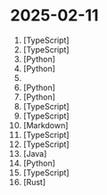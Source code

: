 # 2025-02-11

1. [](https://github.comundefined "🪄 Create rich visualizations with AI") [TypeScript]
2. [](https://github.comundefined "Use your locally running AI models to assist you in your web browsing") [TypeScript]
3. [](https://github.comundefined "Finetune Llama 3.3, DeepSeek-R1 & Reasoning LLMs 2x faster with 70% less memory! 🦥") [Python]
4. [](https://github.comundefined "Collection of awesome LLM apps with AI Agents and RAG using OpenAI, Anthropic, Gemini and opensource models.") [Python]
5. [](https://github.comundefined "") 
6. [](https://github.comundefined "Prompt-To-Agent : Create custom engineering agents for your codebase") [Python]
7. [](https://github.comundefined "Reverse Engineering: Decompiling Binary Code with Large Language Models") [Python]
8. [](https://github.comundefined "Dify is an open-source LLM app development platform. Dify's intuitive interface combines AI workflow, RAG pipeline, agent capabilities, model management, observability features and more, letting you quickly go from prototype to production.") [TypeScript]
9. [](https://github.comundefined "🔥 Turn entire websites into LLM-ready markdown or structured data. Scrape, crawl and extract with a single API.") [TypeScript]
10. [](https://github.comundefined "Master programming by recreating your favorite technologies from scratch.") [Markdown]
11. [](https://github.comundefined "A full-featured, hackable Next.js AI chatbot built by Vercel") [TypeScript]
12. [](https://github.comundefined "FastGPT is a knowledge-based platform built on the LLMs, offers a comprehensive suite of out-of-the-box capabilities such as data processing, RAG retrieval, and visual AI workflow orchestration, letting you easily develop and deploy complex question-answering systems without the need for extensive setup or configuration.") [TypeScript]
13. [](https://github.comundefined "🔥🔥🔥AI-driven database tool and SQL client, The hottest GUI client, supporting MySQL, Oracle, PostgreSQL, DB2, SQL Server, DB2, SQLite, H2, ClickHouse, and more.") [Java]
14. [](https://github.comundefined "😎丰富生态、🧩支持扩展、🦄多模态 - 大模型原生即时通信机器人平台 🤖 | 适配 QQ / 微信（企业微信、个人微信）/ 飞书（feishu）/ Discord / OneBot 等消息平台 | 支持 OpenAI GPT、ChatGPT、DeepSeek、Dify、Claude、Gemini、Ollama、LM Studio、SiliconFlow、Qwen、Moonshot、ChatGLM 等 LLM 的机器人 / Agent | LLM-based instant messaging bots platform, supports Discord, WeChat, Lark, QQ platform, OpenAI ChatGPT, DeepSeek.") [Python]
15. [](https://github.comundefined "Open source API development ecosystem - https://hoppscotch.io (open-source alternative to Postman, Insomnia)") [TypeScript]
16. [](https://github.comundefined "The trust-minimized, zero-knowledge bridging protocol, designed for censorship resistance, extremely high security, and usage in decentralized finance.") [Rust]
